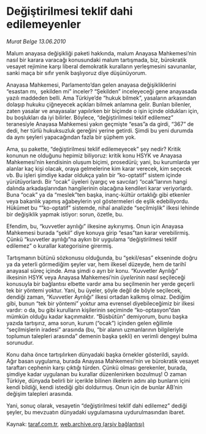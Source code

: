 # Değiştirilmesi teklif dahi edilemeyenler 

*Murat Belge 13.06.2010*

<div class="yazi">
<p>Malum anayasa değişikliği paketi hakkında, malum Anayasa Mahkemesi’nin nasıl bir karara varacağı konusundaki malum tartışmada, biz, bürokratik vesayet rejimine karşı liberal demokratik kuralların yerleşmesini savunanlar, sanki maça bir sıfır yenik başlıyoruz diye düşünüyorum.</p>
<p>Anayasa Mahkemesi, Parlamento’dan gelen anayasa değişikliklerini “esastan mı,  şekilden mi” inceler? “Şekilden” inceleyeceği gene anayasada yazılı maddeden belli. Ama Türkiye’de “hukuk bilmek”, yasaların arkasından dolaşıp hukuku çiğneyecek açıkları bilmek anlamına gelir. Bunları bilenler, zaten yasalar ve anayasalar yapılırken bir biçimde o işin içinde oldukları için, bu boşlukları da iyi bilirler. Böylece, “değiştirilmesi teklif edilemez” teranesiyle Anayasa Mahkemesi yakın geçmişte “esas”a da girdi, “367” de dedi, her türlü hukuksuzluk gereğini yerine getirdi. Şimdi bu yeni durumda da aynı şeyleri yapacağından fazla bir şüphem yok.</p>
<p>Ama, şu pakette, “değiştirilmesi teklif edilemeyecek” şey nedir? Kritik konunun ne olduğunu hepimiz biliyoruz: kritik konu HSYK ve Anayasa Mahkemesi’nin kendisinin oluşum biçimi, prosedürü; yani, bu kurumlarda yer alanlar kaç kişi olacak, oraya gelmelerine kim karar verecek, kim seçecek vb. Bu işleri şimdiye kadar oldukça yalın bir “ko-optatif” sistem içinde yürütüyorlardı. Bir “ocak” üyeleri (yargıç ve savcılar) “ocak”larının hangi dalında arkadaşlarından hangilerinin olacağına kendileri karar veriyorlardı. Buna “ocak” ya da “meslek”ten başka, inanç-kültür ortaklığı gibi etkenler veya bakanlık yapmış ağabeylerin yol göstermeleri de eşlik edebiliyordu. Hükümet bu “”ko-optatif” sistemde, nihaî analizde “seçilmişlik” ilkesi lehinde bir değişiklik yapmak istiyor: sorun, özetle, bu.</p>
<p>Efendim, bu, “kuvvetler ayrılığı” ilkesine aykırıymış. Onun için Anayasa Mahkemesi burada “şekil” diye konuya girip “esas”tan karar verebilirmiş. Çünkü “kuvvetler ayrılığı”na aykırı bir uygulama “değiştirilmesi teklif edilemez” o kurallar kategorisine girermiş.</p>
<p>Tartışmanın bütünü sözkonusu olduğunda, bu “şekil/esas” ekseninde doğru ya da yeterli görmediğim şeyler var, hem ilkesel düzeyde, hem de tarihî anayasal süreç içinde. Ama şimdi o ayrı bir konu. “Kuvvetler Ayrılığı” ilkesinin HSYK veya Anayasa Mahkemesi’nin <i>üyelerinin</i> nasıl seçileceği konusuyla bir bağlantısı elbette vardır ama bu seçilmenin her yerde geçerli tek bir yöntemi yoktur. Yani, bu üyeler, şöyle değil de böyle seçilecek, dendiği zaman, “Kuvvetler Ayrılığı” ilkesi ortadan kalkmış olmaz. Dediğim gibi, bunun “tek bir yöntemi” yoktur ama evrensel diyebileceğimiz bir ilkesi vardır: o da, bu gibi kurulların kişilerinin seçiminde “ko-optasyon”dan mümkün olduğu kadar kaçınmaktır. “Büsbütün” demiyorum, bunu başka yazıda tartışırız, ama sorun, kurum (“ocak”) içinden gelen eğilimle “seçilmişlerin iradesi” arasında (bu, “bir alanın uzmanlarının bilgileriyle toplumun talepleri arasında” demenin başka şekli) en verimli dengeyi bulma sorunudur.</p>
<p>Konu daha önce tartışılırken dünyadaki başka örnekler gösterildi, sayıldı. Ağır basan uygulama, burada Anayasa Mahkemesi’nin ve bürokratik vesayet taraftarı cephenin karşı çıktığı türden. Çünkü olması gerekenler, burada, şimdiye kadar uygulanan bu kurallar düzenlenirken bozulmuş! O zaman Türkiye, dünyada belirli bir içerikle bilinen ilkelerin adını alıp bunların içini kendi bildiği, kendi istediği gibi doldurmuş. Onun için de bunlar AB’nin değişim talepleri arasında.</p>
<p>Yani, sonuç olarak, vesayetin “değiştirilmesi teklif dahi edilemez” dediği şeyler, bu mevzuatın dünyadaki uygulamasına uydurulmasından ibaret.</p></div>

Kaynak: [taraf.com.tr](http://www.taraf.com.tr:80/murat-belge/makale-degistirilmesi-teklif-dahi-edilemeyenler.htm), [web.archive.org (arşiv bağlantısı)](http://web.archive.org/web/20100615004048/http://www.taraf.com.tr:80/murat-belge/makale-degistirilmesi-teklif-dahi-edilemeyenler.htm)
